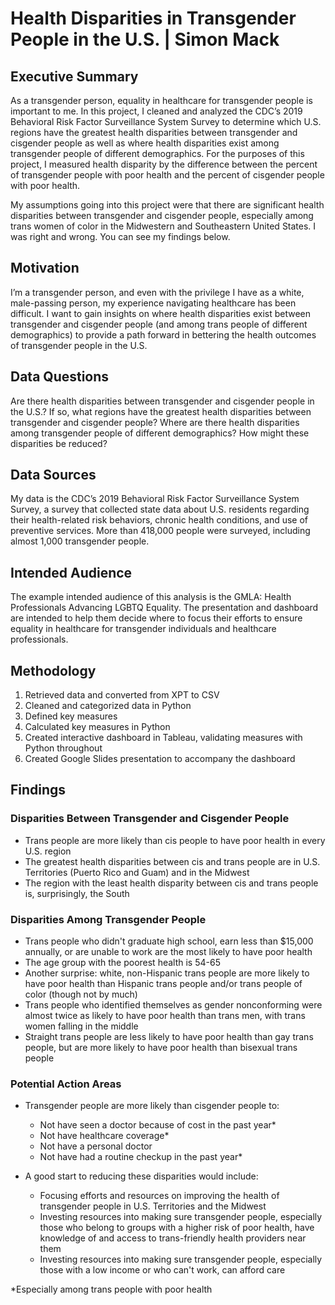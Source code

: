 # Health Disparities in Transgender People in the U.S. | Simon Mack

## Executive Summary
As a transgender person, equality in healthcare for transgender people is important to me. In this project, I cleaned and analyzed the CDC’s 2019 Behavioral Risk Factor Surveillance System Survey to determine which U.S. regions have the greatest health disparities between transgender and cisgender people as well as where health disparities exist among transgender people of different demographics. For the purposes of this project, I measured health disparity by the difference between the percent of transgender people with poor health and the percent of cisgender people with poor health.

My assumptions going into this project were that there are significant health disparities between transgender and cisgender people, especially among trans women of color in the Midwestern and Southeastern United States. I was right and wrong. You can see my findings below.


## Motivation
I’m a transgender person, and even with the privilege I have as a white, male-passing person, my experience navigating healthcare has been difficult. I want to gain insights on where health disparities exist between transgender and cisgender people (and among trans people of different demographics) to provide a path forward in bettering the health outcomes of transgender people in the U.S.


## Data Questions
Are there health disparities between transgender and cisgender people in the U.S.? If so, what regions have the greatest health disparities between transgender and cisgender people? Where are there health disparities among transgender people of different demographics? How might these disparities be reduced?


## Data Sources
My data is the CDC’s 2019 Behavioral Risk Factor Surveillance System Survey, a survey that collected state data about U.S. residents regarding their health-related risk behaviors, chronic health conditions, and use of preventive services. More than 418,000 people were surveyed, including almost 1,000 transgender people.


## Intended Audience
The example intended audience of this analysis is the GMLA: Health Professionals Advancing LGBTQ Equality. The presentation and dashboard are intended to help them decide where to focus their efforts to ensure equality in healthcare for transgender individuals and healthcare professionals.


## Methodology
1. Retrieved data and converted from XPT to CSV
2. Cleaned and categorized data in Python
3. Defined key measures
4. Calculated key measures in Python
5. Created interactive dashboard in Tableau, validating measures with Python throughout
6. Created Google Slides presentation to accompany the dashboard


## Findings


### Disparities Between Transgender and Cisgender People
- Trans people are more likely than cis people to have poor health in every U.S. region
- The greatest health disparities between cis and trans people are in U.S. Territories (Puerto Rico and Guam) and in the Midwest
- The region with the least health disparity between cis and trans people is, surprisingly, the South


### Disparities Among Transgender People
- Trans people who didn't graduate high school, earn less than $15,000 annually, or are unable to work are the most likely to have poor health
- The age group with the poorest health is 54-65
- Another surprise: white, non-Hispanic trans people are more likely to have poor health than Hispanic trans people and/or trans people of color (though not by much)
- Trans people who identified themselves as gender nonconforming were almost twice as likely to have poor health than trans men, with trans women falling in the middle
- Straight trans people are less likely to have poor health than gay trans people, but are more likely to have poor health than bisexual trans people


### Potential Action Areas
- Transgender people are more likely than cisgender people to:
  - Not have seen a doctor because of cost in the past year*
  - Not have healthcare coverage*
  - Not have a personal doctor
  - Not have had a routine checkup in the past year*

- A good start to reducing these disparities would include:
  - Focusing efforts and resources on improving the health of transgender people in U.S. Territories and the Midwest
  - Investing resources into making sure transgender people, especially those who belong to groups with a higher risk of poor health, have knowledge of and access to trans-friendly health providers near them
  - Investing resources into making sure transgender people, especially those with a low income or who can't work, can afford care


*Especially among trans people with poor health
